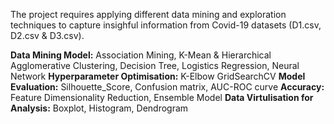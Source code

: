 The project requires applying different data mining and exploration techniques to capture insighful information from Covid-19 datasets (D1.csv, D2.csv & D3.csv).

**Data Mining Model:** Association Mining, K-Mean & Hierarchical Agglomerative Clustering, Decision Tree, Logistics Regression, Neural Network
**Hyperparameter Optimisation:** K-Elbow GridSearchCV
**Model Evaluation:** Silhouette_Score, Confusion matrix, AUC-ROC curve
**Accuracy:** Feature Dimensionality Reduction, Ensemble Model
**Data Virtulisation for Analysis:** Boxplot, Histogram, Dendrogram
